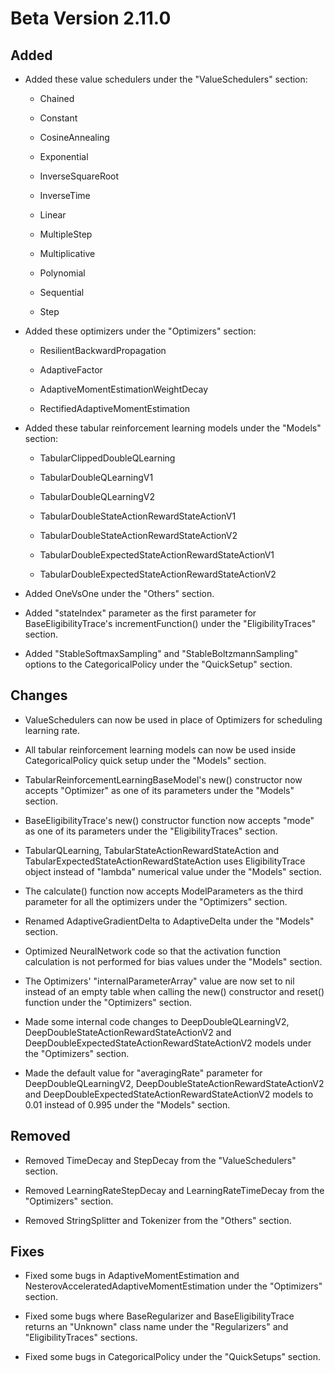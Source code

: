 # Beta Version 2.11.0

## Added

* Added these value schedulers under the "ValueSchedulers" section:

	* Chained
	
	* Constant
	
	* CosineAnnealing
	
	* Exponential
	
	* InverseSquareRoot
	
	* InverseTime
	
	* Linear
	
	* MultipleStep
	
	* Multiplicative
	
	* Polynomial
	
	* Sequential

	* Step

* Added these optimizers under the "Optimizers" section:

	* ResilientBackwardPropagation

 	* AdaptiveFactor

	* AdaptiveMomentEstimationWeightDecay

 	* RectifiedAdaptiveMomentEstimation 

* Added these tabular reinforcement learning models under the "Models" section:

	* TabularClippedDoubleQLearning

	* TabularDoubleQLearningV1

	* TabularDoubleQLearningV2

	* TabularDoubleStateActionRewardStateActionV1

	* TabularDoubleStateActionRewardStateActionV2

	* TabularDoubleExpectedStateActionRewardStateActionV1

	* TabularDoubleExpectedStateActionRewardStateActionV2

* Added OneVsOne under the "Others" section.

* Added "stateIndex" parameter as the first parameter for BaseEligibilityTrace's incrementFunction() under the "EligibilityTraces" section.

* Added "StableSoftmaxSampling" and "StableBoltzmannSampling" options to the CategoricalPolicy under the "QuickSetup" section.

## Changes

* ValueSchedulers can now be used in place of Optimizers for scheduling learning rate.

* All tabular reinforcement learning models can now be used inside CategoricalPolicy quick setup under the "Models" section. 

* TabularReinforcementLearningBaseModel's new() constructor now accepts "Optimizer" as one of its parameters under the "Models" section.

* BaseEligibilityTrace's new() constructor function now accepts "mode" as one of its parameters under the "EligibilityTraces" section.

* TabularQLearning, TabularStateActionRewardStateAction and TabularExpectedStateActionRewardStateAction uses EligibilityTrace object instead of "lambda" numerical value under the "Models" section.

* The calculate() function now accepts ModelParameters as the third parameter for all the optimizers under the "Optimizers" section.

* Renamed AdaptiveGradientDelta to AdaptiveDelta under the "Models" section. 

* Optimized NeuralNetwork code so that the activation function calculation is not performed for bias values under the "Models" section.

* The Optimizers' "internalParameterArray" value are now set to nil instead of an empty table when calling the new() constructor and reset() function under the "Optimizers" section.

* Made some internal code changes to DeepDoubleQLearningV2, DeepDoubleStateActionRewardStateActionV2 and DeepDoubleExpectedStateActionRewardStateActionV2 models under the "Optimizers" section.

* Made the default value for "averagingRate" parameter for DeepDoubleQLearningV2, DeepDoubleStateActionRewardStateActionV2 and DeepDoubleExpectedStateActionRewardStateActionV2 models to 0.01 instead of 0.995 under the "Models" section.

## Removed

* Removed TimeDecay and StepDecay from the "ValueSchedulers" section.

* Removed LearningRateStepDecay and LearningRateTimeDecay from the "Optimizers" section.

* Removed StringSplitter and Tokenizer from the "Others" section.

## Fixes

* Fixed some bugs in AdaptiveMomentEstimation and NesterovAcceleratedAdaptiveMomentEstimation under the "Optimizers" section.

* Fixed some bugs where BaseRegularizer and BaseEligibilityTrace returns an "Unknown" class name under the "Regularizers" and "EligibilityTraces" sections.

* Fixed some bugs in CategoricalPolicy under the "QuickSetups" section.
